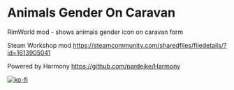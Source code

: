 # Animals Gender On Caravan

RimWorld mod - shows animals gender icon on caravan form

Steam Workshop mod https://steamcommunity.com/sharedfiles/filedetails/?id=1613905041

Powered by Harmony https://github.com/pardeike/Harmony

[![ko-fi](https://ko-fi.com/img/githubbutton_sm.svg)](https://ko-fi.com/W7W35IVTB)
